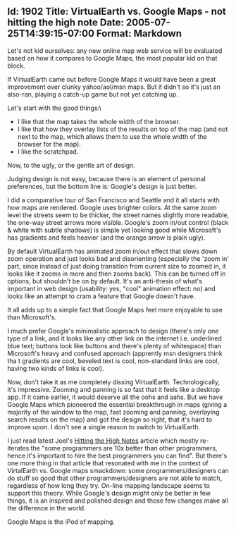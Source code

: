 Id: 1902
Title: VirtualEarth vs. Google Maps - not hitting the high note
Date: 2005-07-25T14:39:15-07:00
Format: Markdown
--------------
Let's not kid ourselves: any new online map web service will be
evaluated based on how it compares to Google Maps, the most popular kid
on that block.

If VirtualEarth came out before Google Maps it would have been a great
improvement over clunky yahoo/aol/msn maps. But it didn't so it's just
an also-ran, playing a catch-up game but not yet catching up.

Let's start with the good things:\

-   I like that the map takes the whole width of the browser.
-   I like that how they overlay lists of the results on top of the map
    (and not next to the map, which allows them to use the whole width
    of the browser for the map).
-   I like the scratchpad.

Now, to the ugly, or the gentle art of design.

Judging design is not easy, because there is an element of personal
preferences, but the bottom line is: Google's design is just better.

I did a comparative tour of San Francisco and Seattle and it all starts
with how maps are rendered. Google uses brighter colors. At the same
zoom level the streets seem to be thicker, the street names slightly
more readable, the one-way street arrows more visible. Google's zoom
in/out control (black & white with subtle shadows) is simple yet looking
good while Microsoft's has gradients and feels heavier (and the orange
arrow is plain ugly).

By default VirtualEarth has animated zoom in/out effect that slows down
zoom operation and just looks bad and disorienting (especially the 'zoom
in' part, since instead of just doing transition from current size to
zoomed in, it looks like it zooms in more and then zooms back). This can
be turned off in options, but shouldn't be on by default. It's an
anti-thesis of what's important in web design (usability: yes, "cool"
animation effect: no) and looks like an attempt to cram a feature that
Google doesn't have.

It all adds up to a simple fact that Google Maps feel more enjoyable to
use than Microsoft's.

I much prefer Google's minimalistic approach to design (there's only one
type of a link, and it looks like any other link on the internet i.e.
underlined blue text; buttons look like buttons and there's plenty of
whitespace) than Microsoft's heavy and confused approach (apprently msn
designers think tha t gradients are cool, beveled text is cool,
non-standard links are cool, having two kinds of links is cool).

Now, don't take it as me completely dissing VirtualEarth.
Technologically, it's impressive. Zooming and panning is so fast that it
feels like a desktop app. If it came earlier, it would deserve all the
oohs and aahs. But we have Google Maps which pioneered the essential
breakthrough in maps (giving a majority of the window to the map, fast
zooming and panning, overlaying search results on the map) and got the
design so right, that it's hard to improve upon. I don't see a single
reason to switch to VirtualEarth.

I just read latest Joel's [Hitting the High
Notes](http://www.joelonsoftware.com/articles/HighNotes.html) article
which mostly re-iterates the "some programmers are 10x better than other
programmers, hence it's important to hire the best programmers you can
find". But there's one more thing in that article that resonated with me
in the context of VirtalEarth vs. Google maps smackdown: some
programmers/designers can do stuff so good that other
programmers/designers are not able to match, regardless of how long they
try. On-line mapping landscape seems to support this theory. While
Google's design might only be better in few things, it is an inspired
and polished design and those few changes make all the difference in the
world.

Google Maps is the iPod of mapping.
